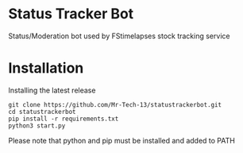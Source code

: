 # Status Tracker Bot
Status/Moderation bot used by FStimelapses stock tracking service


# Installation
Installing the latest release
```shell
git clone https://github.com/Mr-Tech-13/statustrackerbot.git
cd statustrackerbot
pip install -r requirements.txt
python3 start.py
```
Please note that python and pip must be installed and added to PATH

